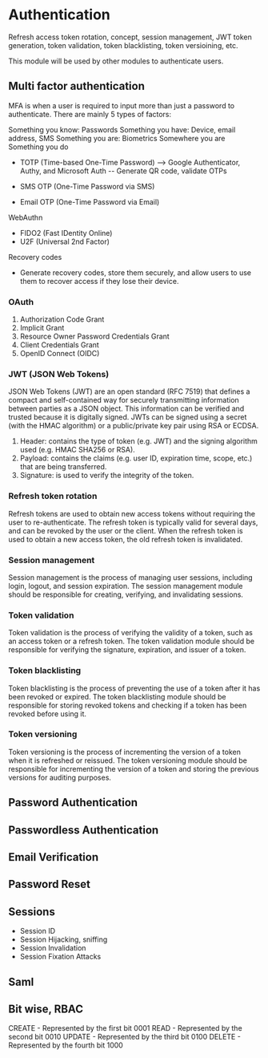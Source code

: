 # Authentication

Refresh access token rotation, concept, session management, JWT token generation, token validation, token blacklisting, token versioining, etc.

This module will be used by other modules to authenticate users.

## Multi factor authentication

MFA is when a user is required to input more than just a password to authenticate. There are mainly 5 types of factors:

Something you know: Passwords
Something you have: Device, email address, SMS
Something you are: Biometrics
Somewhere you are
Something you do

- TOTP (Time-based One-Time Password)
  --> Google Authenticator, Authy, and Microsoft Auth
  -- Generate QR code, validate OTPs

- SMS OTP (One-Time Password via SMS)
- Email OTP (One-Time Password via Email)

WebAuthn

- FIDO2 (Fast IDentity Online)
- U2F (Universal 2nd Factor)

Recovery codes

- Generate recovery codes, store them securely, and allow users to use them to recover access if they lose their device.

### OAuth

1. Authorization Code Grant
2. Implicit Grant
3. Resource Owner Password Credentials Grant
4. Client Credentials Grant
5. OpenID Connect (OIDC)

### JWT (JSON Web Tokens)

JSON Web Tokens (JWT) are an open standard (RFC 7519) that defines a compact and self-contained way for securely transmitting information between parties as a JSON object. This information can be verified and trusted because it is digitally signed. JWTs can be signed using a secret (with the HMAC algorithm) or a public/private key pair using RSA or ECDSA.

1. Header: contains the type of token (e.g. JWT) and the signing algorithm used (e.g. HMAC SHA256 or RSA).
2. Payload: contains the claims (e.g. user ID, expiration time, scope, etc.) that are being transferred.
3. Signature: is used to verify the integrity of the token.

### Refresh token rotation

Refresh tokens are used to obtain new access tokens without requiring the user to re-authenticate. The refresh token is typically valid for several days, and can be revoked by the user or the client. When the refresh token is used to obtain a new access token, the old refresh token is invalidated.

### Session management

Session management is the process of managing user sessions, including login, logout, and session expiration. The session management module should be responsible for creating, verifying, and invalidating sessions.

### Token validation

Token validation is the process of verifying the validity of a token, such as an access token or a refresh token. The token validation module should be responsible for verifying the signature, expiration, and issuer of a token.

### Token blacklisting

Token blacklisting is the process of preventing the use of a token after it has been revoked or expired. The token blacklisting module should be responsible for storing revoked tokens and checking if a token has been revoked before using it.

### Token versioning

Token versioning is the process of incrementing the version of a token when it is refreshed or reissued. The token versioning module should be responsible for incrementing the version of a token and storing the previous versions for auditing purposes.

## Password Authentication

## Passwordless Authentication

## Email Verification

## Password Reset

## Sessions

- Session ID
- Session Hijacking, sniffing
- Session Invalidation
- Session Fixation Attacks

## Saml

## Bit wise, RBAC

CREATE - Represented by the first bit 0001
READ - Represented by the second bit 0010
UPDATE - Represented by the third bit 0100
DELETE - Represented by the fourth bit 1000
